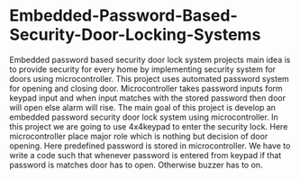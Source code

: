 # Embedded-Password-Based-Security-Door-Locking-Systems
Embedded password based security door lock system projects main idea is to provide security for every home by implementing security system for doors using microcontroller. 
This project uses automated password system for opening and closing door. Microcontroller takes password inputs form keypad input and when input matches with the stored password then door will open else alarm will rise.
The main goal of this project is develop an embedded password security door lock system using microcontroller. 
In this project we are going to use 4x4keypad to enter the security lock. Here microcontroller place major role which is nothing but decision of door opening. 
Here predefined password is stored in microcontroller. We have to write a code such that whenever password is entered from keypad if that password is matches door has to open. Otherwise buzzer has to on.
